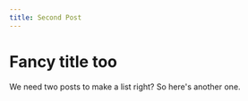 ```yaml
---
title: Second Post
---
```


# Fancy title too

We need two posts to make a list right? So here's another one.
